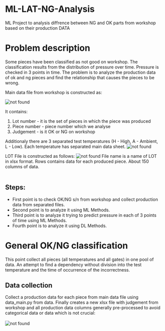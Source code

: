 # ML-LAT-NG-Analysis
ML Project to analysis diffrence between NG and OK parts from workshop based on their production DATA
<h1> Problem description </h1>
Some pieces have been classified as not good on workshop. The classification results from the distribution of pressure over time. Pressure is checked in 3 points in time. The problem is to analyze the production data of ok and ng pieces and find the relationship that causes the pieces to be wrong. 

Main data file from workshop is constructed as:

<img src="https://user-images.githubusercontent.com/109242797/216564770-05948937-982a-4965-9ae3-ac226931b9fc.png" alt='not found' title='Main_Data_File'>

It contains:
<ol>
<li>Lot number - it is the set of pieces in which the piece was produced </li>
<li>Piece number - piece number which we analyse </li>
<li>Judgement - is it OK or NG on workshop</li>
</ol>
Additionaly there are 3 separated test temperatures (H - High, A - Ambient, L - Low). Each temperature has separated main data sheet.
<img src="https://user-images.githubusercontent.com/109242797/216568808-2330c1ce-d6ef-4eef-9ba3-1a8421691633.png" alt='not found' title='LAH Sheet'>

LOT File is constructed as follows:
<img src="https://user-images.githubusercontent.com/109242797/216568218-1b3cef63-2a3d-4797-a9f0-2448bb2d158f.png" alt='not found' title='LOT Data File'>
File name is a name of LOT in xlsx format.
Rows contains data for each produced piece. About 150 columns of data.
<br><br>
<h2> Steps: </h2> 
<ul>
<li>First point is to check OK/NG s/n from workshop and collect production data from separated files.</li>
<li>Second point is to analyze it using ML Methods.</li>
<li>Third point is to analyze it trying to predict pressure in each of 3 points of time using ML Methods.</li>
<li>Fourth point is to analyze it using DL Methods.</li>
</ul>

<h1> General OK/NG classification </h1>
This point collect all pieces (all temperatures and all gates) in one pool of data. An attempt to find a dependency without division into the test temperature and the time of occurrence of the incorrectness.
<h2> Data collection </h2>
Collect a production data for each piece from main data file using data_main.py from data.
Finally creates a new xlsx file with judgement from workshop and all production data columns generally pre-processed to avoid categorical data or data which is not crucial: <br></br>
<img src="https://user-images.githubusercontent.com/109242797/216572748-bad770f1-c6e6-4804-80ad-2d6ec53a9f0f.png" alt='not found' title='LOT Data File'>

